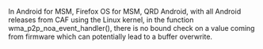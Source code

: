 In Android for MSM, Firefox OS for MSM, QRD Android, with all Android releases from CAF using the Linux kernel, in the function wma_p2p_noa_event_handler(), there is no bound check on a value coming from firmware which can potentially lead to a buffer overwrite.